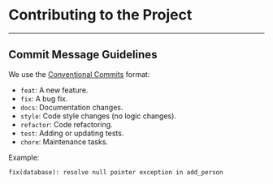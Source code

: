 # Contributing to the Project

---

## Commit Message Guidelines
We use the [Conventional Commits](https://www.conventionalcommits.org/) format:
- `feat`: A new feature.
- `fix`: A bug fix.
- `docs`: Documentation changes.
- `style`: Code style changes (no logic changes).
- `refactor`: Code refactoring.
- `test`: Adding or updating tests.
- `chore`: Maintenance tasks.

Example:
```
fix(database): resolve null pointer exception in add_person
```
